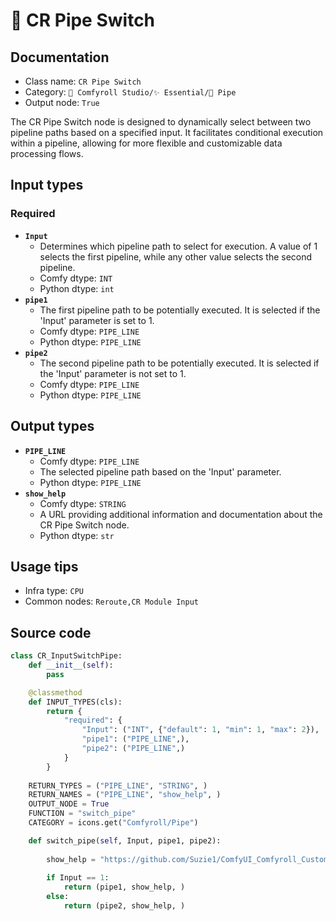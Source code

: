 # 🔀️ CR Pipe Switch
## Documentation
- Class name: `CR Pipe Switch`
- Category: `🧩 Comfyroll Studio/✨ Essential/🎷 Pipe`
- Output node: `True`

The CR Pipe Switch node is designed to dynamically select between two pipeline paths based on a specified input. It facilitates conditional execution within a pipeline, allowing for more flexible and customizable data processing flows.
## Input types
### Required
- **`Input`**
    - Determines which pipeline path to select for execution. A value of 1 selects the first pipeline, while any other value selects the second pipeline.
    - Comfy dtype: `INT`
    - Python dtype: `int`
- **`pipe1`**
    - The first pipeline path to be potentially executed. It is selected if the 'Input' parameter is set to 1.
    - Comfy dtype: `PIPE_LINE`
    - Python dtype: `PIPE_LINE`
- **`pipe2`**
    - The second pipeline path to be potentially executed. It is selected if the 'Input' parameter is not set to 1.
    - Comfy dtype: `PIPE_LINE`
    - Python dtype: `PIPE_LINE`
## Output types
- **`PIPE_LINE`**
    - Comfy dtype: `PIPE_LINE`
    - The selected pipeline path based on the 'Input' parameter.
    - Python dtype: `PIPE_LINE`
- **`show_help`**
    - Comfy dtype: `STRING`
    - A URL providing additional information and documentation about the CR Pipe Switch node.
    - Python dtype: `str`
## Usage tips
- Infra type: `CPU`
- Common nodes: `Reroute,CR Module Input`


## Source code
```python
class CR_InputSwitchPipe:
    def __init__(self):
        pass

    @classmethod
    def INPUT_TYPES(cls):
        return {
            "required": {
                "Input": ("INT", {"default": 1, "min": 1, "max": 2}),
                "pipe1": ("PIPE_LINE",),
                "pipe2": ("PIPE_LINE",)
            }
        }
 
    RETURN_TYPES = ("PIPE_LINE", "STRING", )
    RETURN_NAMES = ("PIPE_LINE", "show_help", )
    OUTPUT_NODE = True
    FUNCTION = "switch_pipe"
    CATEGORY = icons.get("Comfyroll/Pipe")

    def switch_pipe(self, Input, pipe1, pipe2):
    
        show_help = "https://github.com/Suzie1/ComfyUI_Comfyroll_CustomNodes/wiki/Pipe-Nodes#cr-pipe-switch"
        
        if Input == 1:
            return (pipe1, show_help, )
        else:
            return (pipe2, show_help, )

```
